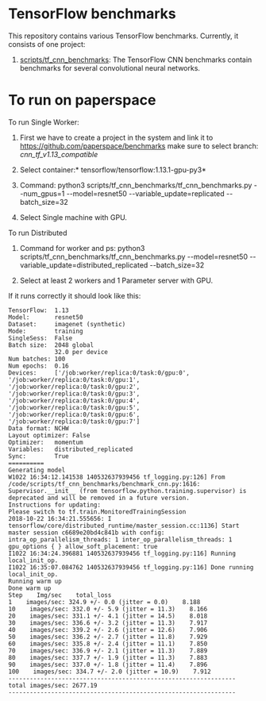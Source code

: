 # TensorFlow benchmarks
This repository contains various TensorFlow benchmarks. Currently, it consists of one project:

1. [scripts/tf_cnn_benchmarks](https://github.com/tensorflow/benchmarks/tree/master/scripts/tf_cnn_benchmarks): The TensorFlow CNN benchmarks contain benchmarks for several convolutional neural networks.

# To run on paperspace
To run Single Worker:

1. First we have to create a project in the system and link it to https://github.com/paperspace/benchmarks
make sure to select branch: *cnn_tf_v1.13_compatible*
3. Select container:* tensorflow/tensorflow:1.13.1-gpu-py3*
4. Command: python3 scripts/tf_cnn_benchmarks/tf_cnn_benchmarks.py --num_gpus=1 --model=resnet50 --variable_update=replicated --batch_size=32

5. Select Single machine with GPU. 


To run Distributed


1. Command for worker and ps: python3 scripts/tf_cnn_benchmarks/tf_cnn_benchmarks.py --model=resnet50 --variable_update=distributed_replicated --batch_size=32

2. Select at least 2 workers and 1 Parameter server with GPU. 


If it runs correctly it should look like this:

    TensorFlow:  1.13
    Model:       resnet50
    Dataset:     imagenet (synthetic)
    Mode:        training
    SingleSess:  False
    Batch size:  2048 global
                 32.0 per device
    Num batches: 100
    Num epochs:  0.16
    Devices:     ['/job:worker/replica:0/task:0/gpu:0', '/job:worker/replica:0/task:0/gpu:1', '/job:worker/replica:0/task:0/gpu:2', '/job:worker/replica:0/task:0/gpu:3', '/job:worker/replica:0/task:0/gpu:4', '/job:worker/replica:0/task:0/gpu:5', '/job:worker/replica:0/task:0/gpu:6', '/job:worker/replica:0/task:0/gpu:7']
    Data format: NCHW
    Layout optimizer: False
    Optimizer:   momentum
    Variables:   distributed_replicated
    Sync:        True
    ==========
    Generating model
    W1022 16:34:12.141538 140532637939456 tf_logging.py:126] From /code/scripts/tf_cnn_benchmarks/benchmark_cnn.py:1616: Supervisor.__init__ (from tensorflow.python.training.supervisor) is deprecated and will be removed in a future version.
    Instructions for updating:
    Please switch to tf.train.MonitoredTrainingSession
    2018-10-22 16:34:21.555656: I tensorflow/core/distributed_runtime/master_session.cc:1136] Start master session c6689e20bd4c841b with config: intra_op_parallelism_threads: 1 inter_op_parallelism_threads: 1 gpu_options { } allow_soft_placement: true
    I1022 16:34:24.396881 140532637939456 tf_logging.py:116] Running local_init_op.
    I1022 16:35:07.084762 140532637939456 tf_logging.py:116] Done running local_init_op.
    Running warm up
    Done warm up
    Step    Img/sec    total_loss
    1    images/sec: 324.9 +/- 0.0 (jitter = 0.0)    8.188
    10    images/sec: 332.0 +/- 5.9 (jitter = 11.3)    8.166
    20    images/sec: 331.1 +/- 4.1 (jitter = 14.5)    8.018
    30    images/sec: 336.6 +/- 3.2 (jitter = 11.3)    7.917
    40    images/sec: 339.2 +/- 2.6 (jitter = 12.6)    7.906
    50    images/sec: 336.2 +/- 2.7 (jitter = 11.8)    7.929
    60    images/sec: 335.8 +/- 2.4 (jitter = 11.1)    7.850
    70    images/sec: 336.9 +/- 2.1 (jitter = 11.3)    7.889
    80    images/sec: 337.7 +/- 1.9 (jitter = 11.3)    7.883
    90    images/sec: 337.0 +/- 1.8 (jitter = 11.4)    7.896
    100    images/sec: 334.7 +/- 2.0 (jitter = 10.9)    7.912
    ----------------------------------------------------------------
    total images/sec: 2677.19
    ----------------------------------------------------------------



